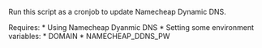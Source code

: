 Run this script as a cronjob to update Namecheap Dynamic DNS.  

Requires:
    * Using Namecheap Dyanmic DNS
    * Setting some environment variables:
        * DOMAIN
        * NAMECHEAP_DDNS_PW
